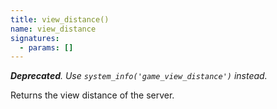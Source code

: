 ```yaml
---
title: view_distance()
name: view_distance
signatures:
  - params: []
---
```


_**Deprecated**. Use `system_info('game_view_distance')` instead._

Returns the view distance of the server.
